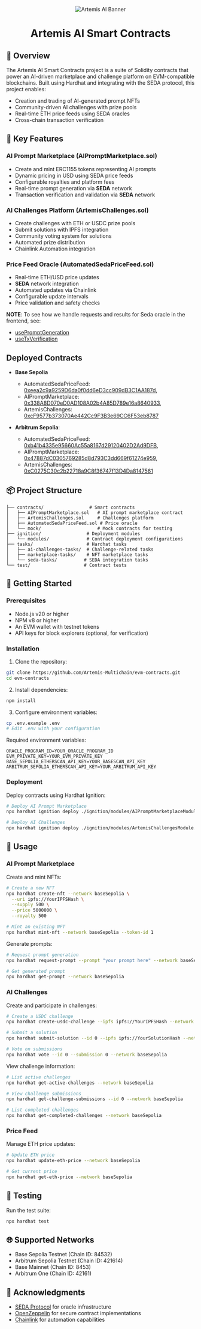 <p align="center">
  <img src="https://github.com/user-attachments/assets/82786249-35d9-4219-9438-aa9a74285058" alt="Artemis AI Banner" />
</p>
<h1 align="center">
  Artemis AI Smart Contracts
</h1>

## 📝 Overview

The Artemis AI Smart Contracts project is a suite of Solidity contracts that power an AI-driven marketplace and challenge platform on EVM-compatible blockchains. Built using Hardhat and integrating with the SEDA protocol, this project enables:

- Creation and trading of AI-generated prompt NFTs
- Community-driven AI challenges with prize pools
- Real-time ETH price feeds using SEDA oracles
- Cross-chain transaction verification

## 🌟 Key Features

### AI Prompt Marketplace (AIPromptMarketplace.sol)
- Create and mint ERC1155 tokens representing AI prompts
- Dynamic pricing in USD using SEDA price feeds
- Configurable royalties and platform fees
- Real-time prompt generation via **SEDA** network
- Transaction verification and validation via **SEDA** network

### AI Challenges Platform (ArtemisChallenges.sol)
- Create challenges with ETH or USDC prize pools
- Submit solutions with IPFS integration
- Community voting system for solutions
- Automated prize distribution
- Chainlink Automation integration

### Price Feed Oracle (AutomatedSedaPriceFeed.sol)
- Real-time ETH/USD price updates
- **SEDA** network integration
- Automated updates via Chainlink
- Configurable update intervals
- Price validation and safety checks

**NOTE**: To see how we handle requests and results for Seda oracle in the frontend, see:
 - [usePromptGeneration](https://github.com/Artemis-Multichain/frontend/blob/master/src/hooks/usePromptGeneration.ts)
 - [useTxVerification](https://github.com/Artemis-Multichain/frontend/blob/master/src/hooks/useTxVerification.ts)

## Deployed Contracts
- **Base Sepolia**
    - AutomatedSedaPriceFeed: [0xeea2c9a9259D6da0f0dd6eD3cc909dB3C1AA187d](https://sepolia.basescan.org/address/0xeea2c9a9259D6da0f0dd6eD3cc909dB3C1AA187d),
    - AIPromptMarketplace: [0x338A8D070eD0AD108A02b4A85D789e16a8640933](https://sepolia.basescan.org/address/0x338A8D070eD0AD108A02b4A85D789e16a8640933),
    - ArtemisChallenges: [0xcF9577b373070Ae442Cc9F3B3e69CC6F53eb8787](https://sepolia.basescan.org/address/0xcF9577b373070Ae442Cc9F3B3e69CC6F53eb8787)

- **Arbitrum Sepolia**:
    - AutomatedSedaPriceFeed: [0xb41b4335e95660Ac55a8167d29120402D2Ad9DFB](https://sepolia.arbiscan.io/address/0xb41b4335e95660Ac55a8167d29120402D2Ad9DFB),
    - AIPromptMarketplace: [0x47887dC0305769285d8d793C3dd669f61274e959](https://sepolia.arbiscan.io/address/0x47887dC0305769285d8d793C3dd669f61274e959#internaltx),
    - ArtemisChallenges: [0xC0275C30c2b22718a9C8f36747f13D4Da8147561](https://sepolia.arbiscan.io/address/0xC0275C30c2b22718a9C8f36747f13D4Da8147561)




## 📦 Project Structure

```
├── contracts/                 # Smart contracts
│   ├── AIPromptMarketplace.sol   # AI prompt marketplace contract
│   ├── ArtemisChallenges.sol     # Challenges platform
│   ├── AutomatedSedaPriceFeed.sol # Price oracle
│   └── mock/                     # Mock contracts for testing
├── ignition/                 # Deployment modules
│   └── modules/              # Contract deployment configurations
├── tasks/                    # Hardhat tasks
│   ├── ai-challenges-tasks/  # Challenge-related tasks
│   ├── marketplace-tasks/    # NFT marketplace tasks
│   └── seda-tasks/          # SEDA integration tasks
└── test/                    # Contract tests
```

## 🚀 Getting Started

### Prerequisites

- Node.js v20 or higher
- NPM v8 or higher
- An EVM wallet with testnet tokens
- API keys for block explorers (optional, for verification)

### Installation

1. Clone the repository:
```bash
git clone https://github.com/Artemis-Multichain/evm-contracts.git
cd evm-contracts
```

2. Install dependencies:
```bash
npm install
```

3. Configure environment variables:
```bash
cp .env.example .env
# Edit .env with your configuration
```

Required environment variables:
```
ORACLE_PROGRAM_ID=YOUR_ORACLE_PROGRAM_ID
EVM_PRIVATE_KEY=YOUR_EVM_PRIVATE_KEY
BASE_SEPOLIA_ETHERSCAN_API_KEY=YOUR_BASESCAN_API_KEY
ARBITRUM_SEPOLIA_ETHERSCAN_API_KEY=YOUR_ARBITRUM_API_KEY
```

### Deployment

Deploy contracts using Hardhat Ignition:

```bash
# Deploy AI Prompt Marketplace
npx hardhat ignition deploy ./ignition/modules/AIPromptMarketplaceModule.ts --network baseSepolia --verify

# Deploy AI Challenges
npx hardhat ignition deploy ./ignition/modules/ArtemisChallengesModule.ts --network baseSepolia --verify
```

## 💫 Usage

### AI Prompt Marketplace

Create and mint NFTs:
```bash
# Create a new NFT
npx hardhat create-nft --network baseSepolia \
  --uri ipfs://YourIPFSHash \
  --supply 500 \
  --price 5000000 \
  --royalty 500

# Mint an existing NFT
npx hardhat mint-nft --network baseSepolia --token-id 1
```

Generate prompts:
```bash
# Request prompt generation
npx hardhat request-prompt --prompt "your prompt here" --network baseSepolia

# Get generated prompt
npx hardhat get-prompt --network baseSepolia
```

### AI Challenges

Create and participate in challenges:
```bash
# Create a USDC challenge
npx hardhat create-usdc-challenge --ipfs ipfs://YourIPFSHash --network baseSepolia

# Submit a solution
npx hardhat submit-solution --id 0 --ipfs ipfs://YourSolutionHash --network baseSepolia

# Vote on submissions
npx hardhat vote --id 0 --submission 0 --network baseSepolia
```

View challenge information:
```bash
# List active challenges
npx hardhat get-active-challenges --network baseSepolia

# View challenge submissions
npx hardhat get-challenge-submissions --id 0 --network baseSepolia

# List completed challenges
npx hardhat get-completed-challenges --network baseSepolia
```

### Price Feed

Manage ETH price updates:
```bash
# Update ETH price
npx hardhat update-eth-price --network baseSepolia

# Get current price
npx hardhat get-eth-price --network baseSepolia
```

## 🔧 Testing

Run the test suite:
```bash
npx hardhat test
```

## 🌐 Supported Networks

- Base Sepolia Testnet (Chain ID: 84532)
- Arbitrum Sepolia Testnet (Chain ID: 421614)
- Base Mainnet (Chain ID: 8453)
- Arbitrum One (Chain ID: 42161)

## 🙏 Acknowledgments

- [SEDA Protocol](https://seda.xyz/) for oracle infrastructure
- [OpenZeppelin](https://openzeppelin.com/) for secure contract implementations
- [Chainlink](https://chain.link/) for automation capabilities
